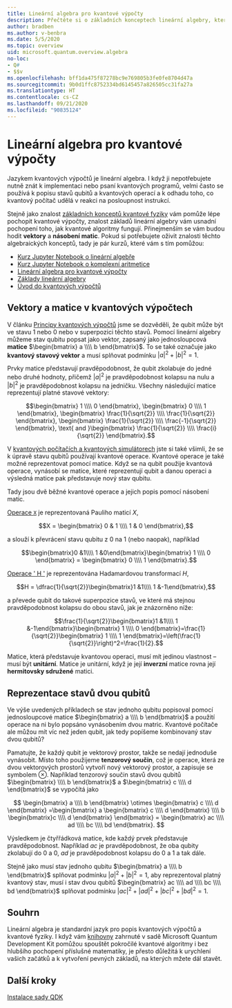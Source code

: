 ```yaml
---
title: Lineární algebra pro kvantové výpočty
description: Přečtěte si o základních konceptech lineární algebry, které jsou potřeba pro pochopení kvantových výpočtů
author: bradben
ms.author: v-benbra
ms.date: 5/5/2020
ms.topic: overview
uid: microsoft.quantum.overview.algebra
no-loc:
- Q#
- $$v
ms.openlocfilehash: bff1da475f87278bc9e769805b3fe0fe8704d47a
ms.sourcegitcommit: 9b0d1ffc8752334bd6145457a826505cc31fa27a
ms.translationtype: HT
ms.contentlocale: cs-CZ
ms.lasthandoff: 09/21/2020
ms.locfileid: "90835124"
---
```

# <a name="linear-algebra-for-quantum-computing"></a>Lineární algebra pro kvantové výpočty

Jazykem kvantových výpočtů je lineární algebra. I když ji nepotřebujete nutně znát k implementaci nebo psaní kvantových programů, velmi často se používá k popisu stavů qubitů a kvantových operací a k odhadu toho, co kvantový počítač udělá v reakci na posloupnost instrukcí.

Stejně jako znalost [základních konceptů kvantové fyziky](xref:microsoft.quantum.overview.understanding) vám pomůže lépe pochopit kvantové výpočty, znalost základů lineární algebry vám usnadní pochopení toho, jak kvantové algoritmy fungují. Přinejmenším se vám budou hodit **vektory** a **násobení matic**. Pokud si potřebujete oživit znalosti těchto algebraických konceptů, tady je pár kurzů, které vám s tím pomůžou:

- [Kurz Jupyter Notebook o lineární algebře](https://github.com/microsoft/QuantumKatas/tree/main/tutorials/LinearAlgebra)
- [Kurz Jupyter Notebook o komplexní aritmetice](https://github.com/microsoft/QuantumKatas/tree/main/tutorials/ComplexArithmetic)
- [Lineární algebra pro kvantové výpočty](https://cds.cern.ch/record/1522001/files/978-1-4614-6336-8_BookBackMatter.pdf)
- [Základy lineární algebry](https://www.math.ubc.ca/~carrell/NB.pdf)
- [Úvod do kvantových výpočtů](https://www.codeproject.com/Articles/5155638/Quantum-Computation-Primer-Part-1#exploring-quantum-superposition)

## <a name="vectors-and-matrices-in-quantum-computing"></a>Vektory a matice v kvantových výpočtech

V článku [Principy kvantových výpočtů](xref:microsoft.quantum.overview.understanding) jsme se dozvěděli, že qubit může být ve stavu 1 nebo 0 nebo v superpozici těchto stavů. Pomocí lineární algebry můžeme stav qubitu popsat jako vektor, zapsaný jako jednosloupcová **matice** $\begin{bmatrix} a \\\\  b \end{bmatrix}$. To se také označuje jako **kvantový stavový vektor** a musí splňovat podmínku $|a|^2 + |b|^2 = 1$.  

Prvky matice představují pravděpodobnost, že qubit zkolabuje do jedné nebo druhé hodnoty, přičemž $|a|^2$ je pravděpodobnost kolapsu na nulu a $|b|^2$ je pravděpodobnost kolapsu na jedničku. Všechny následující matice reprezentují platné stavové vektory:

$$\begin{bmatrix} 1 \\\\  0 \end{bmatrix}, \begin{bmatrix} 0 \\\\  1 \end{bmatrix}, \begin{bmatrix} \frac{1}{\sqrt{2}} \\\\  \frac{1}{\sqrt{2}} \end{bmatrix}, \begin{bmatrix} \frac{1}{\sqrt{2}} \\\\  \frac{-1}{\sqrt{2}} \end{bmatrix}, \text{ and }\begin{bmatrix} \frac{1}{\sqrt{2}} \\\\  \frac{i}{\sqrt{2}} \end{bmatrix}.$$

V [kvantových počítačích a kvantových simulátorech](xref:microsoft.quantum.overview.simulators) jste si také všimli, že se k úpravě stavu qubitů používají kvantové operace.  Kvantové operace je také možné reprezentovat pomocí matice. Když se na qubit použije kvantová operace, vynásobí se matice, které reprezentují qubit a danou operaci a výsledná matice pak představuje nový stav qubitu.  

Tady jsou dvě běžné kvantové operace a jejich popis pomocí násobení matic.


[Operace `X`](xref:microsoft.quantum.intrinsic.x) je reprezentovaná Pauliho maticí $X$,

$$X = \begin{bmatrix} 0 & 1 \\\\ 1 & 0 \end{bmatrix},$$
    
a slouží k převrácení stavu qubitu z 0 na 1 (nebo naopak), například

$$\begin{bmatrix}0 &1\\\\ 1 &0\end{bmatrix}\begin{bmatrix} 1 \\\\  0 \end{bmatrix} = \begin{bmatrix} 0 \\\\  1 \end{bmatrix}.$$

[Operace ' H '](xref:microsoft.quantum.intrinsic.h) je reprezentována Hadamardovou transformací $H$,

$$H = \dfrac{1}{\sqrt{2}}\begin{bmatrix}1 &1\\\\ 1 &-1\end{bmatrix},$$

 a převede qubit do takové superpozice stavů, ve které má stejnou pravděpodobnost kolapsu do obou stavů, jak je znázorněno níže:

$$\frac{1}{\sqrt{2}}\begin{bmatrix}1 &1\\\\ 1 &-1\end{bmatrix}\begin{bmatrix} 1 \\\\  0 \end{bmatrix}=\frac{1}{\sqrt{2}}\begin{bmatrix} 1 \\\\  1 \end{bmatrix}=\left(\frac{1}{\sqrt{2}}\right)^2=\frac{1}{2}.$$

Matice, která představuje kvantovou operaci, musí mít jedinou vlastnost – musí být **unitární**. Matice je unitární, když je její **inverzní** matice rovna její **hermitovsky sdružené** matici.

## <a name="representing-two-qubit-states"></a>Reprezentace stavů dvou qubitů

Ve výše uvedených příkladech se stav jednoho qubitu popisoval pomocí jednosloupcové matice $\begin{bmatrix} a \\\\ b \end{bmatrix}$ a použití operace na ni bylo popsáno vynásobením dvou matric. Kvantové počítače ale můžou mít víc než jeden qubit, jak tedy popíšeme kombinovaný stav dvou qubitů? 

Pamatujte, že každý qubit je vektorový prostor, takže se nedají jednoduše vynásobit. Místo toho použijeme **tenzorový součin**, což je operace, která ze dvou vektorových prostorů vytvoří nový vektorový prostor, a zapisuje se symbolem $\otimes$. Například tenzorový součin stavů dvou qubitů $\begin{bmatrix} \\\\ b \end{bmatrix}$ a $\begin{bmatrix} c \\\\ d \end{bmatrix}$ se vypočítá jako

$$ \begin{bmatrix} a \\\\  b \end{bmatrix} \otimes \begin{bmatrix} c \\\\  d \end{bmatrix} =\begin{bmatrix} a \begin{bmatrix} c \\\\  d \end{bmatrix} \\\\ b \begin{bmatrix}c \\\\  d \end{bmatrix} \end{bmatrix} = \begin{bmatrix} ac \\\\  ad \\\\  bc \\\\  bd \end{bmatrix}. $$

Výsledkem je čtyřřádková matice, kde každý prvek představuje pravděpodobnost. Například $ac$ je pravděpodobnost, že oba qubity zkolabují do 0 a 0, $ad$ je pravděpodobnost kolapsu do 0 a 1 a tak dále. 

Stejně jako musí stav jednoho qubitu $\begin{bmatrix} a \\\\  b \end{bmatrix}$ splňovat podmínku $|a|^2 + |b|^2 = 1$, aby reprezentoval platný kvantový stav, musí i stav dvou qubitů $\begin{bmatrix} ac \\\\  ad \\\\  bc \\\\  bd \end{bmatrix}$ splňovat podmínku $|ac|^2 + |ad|^2 + |bc|^2+ |bd|^2 = 1$.

## <a name="summary"></a>Souhrn

Lineární algebra je standardní jazyk pro popis kvantových výpočtů a kvantové fyziky. I když vám [knihovny](xref:microsoft.quantum.libraries) zahrnuté v sadě Microsoft Quantum Development Kit pomůžou spouštět pokročilé kvantové algoritmy i bez hlubšího pochopení příslušné matematiky, je přesto důležitá k urychlení vašich začátků a k vytvoření pevných základů, na kterých mžete dál stavět.

## <a name="next-steps"></a>Další kroky

[Instalace sady QDK](xref:microsoft.quantum.install)
